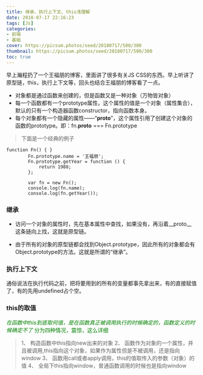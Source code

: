 ```yaml
---
title: 继承、执行上下文、this浅理解
date: 2018-07-17 22:16:23
tags: [Js]
categories: 
- 前端
- 基础
cover: https://picsum.photos/seed/20180717/500/300
thumbnail: https://picsum.photos/seed/20180717/500/300
toc: true
---
```


早上瀚程扔了一个王福朋的博客，里面讲了很多有关JS CSS的东西。早上听讲了原型链，this，执行上下文等，回头也结合王福朋的博客看了一点。
+ 对象都是通过函数来创建的，但是函数又是一种对象（万物皆对象）
+  每一个函数都有一个prototype属性，这个属性的值是一个对象（属性集合），默认的只有一个构造器函数constructor，指向函数本身。
+  每个对象都有一个隐藏的属性——“__proto__”，这个属性引用了创建这个对象的函数的prototype。即：fn.__proto__ === Fn.prototype
  
>下面是一个经典的例子
```
function Fn() { }
        Fn.prototype.name = '王福朋';
        Fn.prototype.getYear = function () {
            return 1988;
        };

        var fn = new Fn();
        console.log(fn.name);
        console.log(fn.getYear());
```

### 继承
+ 访问一个对象的属性时，先在基本属性中查找，如果没有，再沿着__proto__这条链向上找，这就是原型链。

+ 由于所有的对象的原型链都会找到Object.prototype，因此所有的对象都会有Object.prototype的方法。这就是所谓的“继承”。

### 执行上下文
通俗说法在执行代码之前，把将要用到的所有的变量都事先拿出来，有的直接赋值了，有的先用undefined占个空。

### this的取值
<em><font color="green">在函数中this到底取何值，是在函数真正被调用执行的时候确定的，函数定义的时候确定不了</em>
分为四种情况，震惊，这么详细
>1、 构造函数中this指向new出来的对象
2、 函数作为对象的一个属性，并且被调用,this指向这个对象，如果作为属性但是不被调用，还是指向window
3、 函数用call或者apply调用，this的值取传入的参数（对象）的值
4、 全局下this指向window，普通函数调用的时候也是指向window


